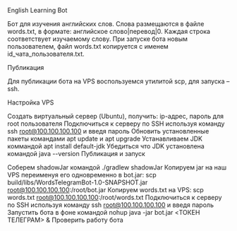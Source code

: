 English Learning Bot

Бот для изучения английских слов. 
Слова размещаются в файле words.txt, в формате: английское слово|перевод|0. 
Каждая строка соответствует изучаемому слову. 
При запуске бота новым пользователем, файл words.txt копируется с именем id_чата_пользователя.txt.

Публикация

Для публикации бота на VPS воспользуемся утилитой scp, для запуска – ssh.

Настройка VPS

Создать виртуальный сервер (Ubuntu), получить: ip-адрес, пароль для root пользователя
Подключиться к серверу по SSH используя команду ssh root@100.100.100.100 и введя пароль
Обновить установленные пакеты командами apt update и apt upgrade
Устанавливаем JDK коммандой apt install default-jdk
Убедиться что JDK установлена командой java --version
Публикация и запуск

Соберем shadowJar командой ./gradlew shadowJar
Копируем jar на наш VPS переименуя его одновременно в bot.jar: scp build/libs/WordsTelegramBot-1.0-SNAPSHOT.jar root@100.100.100.100:/root/bot.jar
Копируем words.txt на VPS: scp words.txt root@100.100.100.100:/root/words.txt
Подключиться к серверу по SSH используя команду ssh root@100.100.100.100 и введя пароль
Запустить бота в фоне командой nohup java -jar bot.jar <ТОКЕН ТЕЛЕГРАМ> &
Проверить работу бота
